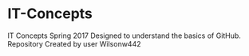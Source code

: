 # IT-Concepts
IT Concepts Spring 2017
Designed to understand the basics of GitHub. 
Repository Created by user Wilsonw442
